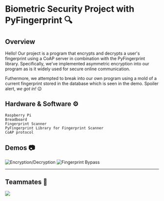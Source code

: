 # Biometric Security Project with PyFingerprint 🔍
## Overview

Hello! Our project is a program that encrypts and decrypts a user's fingerprint using a CoAP server in combination with the PyFingerprint library. Specifically, we've implemented asymmetric encryption into our program as is it widely used for secure online communication.

Futhermore, we attempted to break into our own program using a mold of a current fingerprint stored in the database which is seen in the demo. Spoiler alert, *we got in!* 😉


## Hardware & Software ⚙
    Raspberry Pi
    Breadboard
    Fingerprint Scanner
    PyFingerprint Library for Fingerprint Scanner
    CoAP protocol



## Demos 📷
![Encryption/Decryption](assets/images/demo1.png)
![Fingerprint Bypass](assets/images/demo2.png)





----
## Teammates 💪
<a href="https://github.com/simedunn/PyFingerprint_Biometric_Security/graphs/contributors">
  <img src="https://contrib.rocks/image?repo=simedunn/PyFingerprint_Biometric_Security" />
</a>

